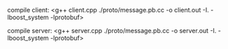 compile client:
    <g++ client.cpp ./proto/message.pb.cc -o client.out -I. -lboost_system -lprotobuf>

compile server:
    <g++ server.cpp ./proto/message.pb.cc -o server.out -I. -lboost_system -lprotobuf>
